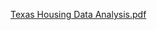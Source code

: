 [Texas Housing Data Analysis.pdf](https://github.com/user-attachments/files/18324846/Texas.Housing.Data.Analysis.pdf)
